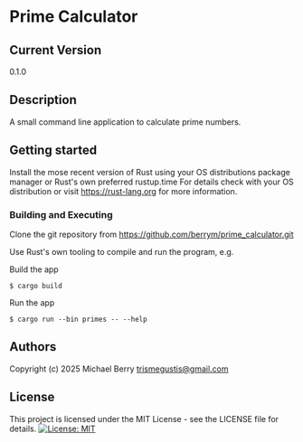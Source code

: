 # Prime Calculator

## Current Version
0.1.0

## Description

A small command line application to calculate prime numbers.

## Getting started

Install the mose recent version of Rust using your OS distributions package manager or Rust's own preferred rustup.time
For details check with your OS distribution or visit https://rust-lang.org for more information.

### Building and Executing

Clone the git repository from https://github.com/berrym/prime_calculator.git

Use Rust's own tooling to compile and run the program, e.g.

Build the app

    $ cargo build

Run the app

    $ cargo run --bin primes -- --help

## Authors

Copyright (c) 2025 Michael Berry <trismegustis@gmail.com>

## License

This project is licensed under the MIT License - see the LICENSE file for details.
[![License: MIT](https://img.shields.io/badge/License-MIT-yellow.svg)](https://opensource.org/licenses/MIT)
